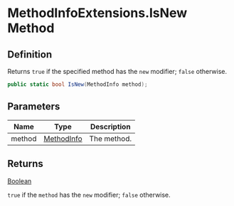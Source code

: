 # MethodInfoExtensions.IsNew Method
## Definition

Returns `true` if the specified method has the `new` modifier; `false` otherwise.

```c#
public static bool IsNew(MethodInfo method);
```

## Parameters

| Name | Type | Description |
| ---- | ---- | ----------- |
| method | [MethodInfo](https://learn.microsoft.com/en-gb/dotnet/api/System.Reflection.MethodInfo) | The method. |

## Returns

[Boolean](https://learn.microsoft.com/en-gb/dotnet/api/System.Boolean)

`true` if the `method` has the `new` modifier; `false` otherwise.
